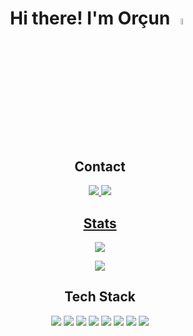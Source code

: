   <h1 align="center">
  Hi there! I'm Orçun <a href="https://www.gautamkrishnar.com/"><img src="https://media.giphy.com/media/hvRJCLFzcasrR4ia7z/giphy.gif" width="5%"></a>
  </h1>

  <h2 align="center"> Contact </h2>
    <p align='center'>
      <a href="https://medium.com/@altindalorcun"><img src="https://img.shields.io/badge/Medium-12100E?style=for-the-badge&logo=medium&logoColor=white">
      <a href="https://www.linkedin.com/in/orcunaltindal/"><img src="https://img.shields.io/badge/linkedin-%230077B5.svg?&style=for-the-badge&logo=linkedin&logoColor=white" />  
    </p>

  <h2 align='center'>
  Stats
  </h2>
    <p align='center'>
      <a href="#"><img src="https://github-readme-stats.vercel.app/api?username=altindalorcun&theme=blue-green"></a>
    </p>
    <p align='center'>
      <a href="#"><img src="https://github-readme-stats.vercel.app/api/top-langs/?username=altindalorcun&theme=blue-green"></a>
    </p>
  
  <h2 align='center'>
  Tech Stack
  </h2>
    <p align='center'>
      <a href="#"><img src="https://img.shields.io/badge/Java-ED8B00?style=for-the-badge&logo=openjdk&logoColor=white"></a>
      <a href="#"><img src="https://img.shields.io/badge/spring-%236DB33F.svg?style=for-the-badge&logo=spring&logoColor=white"></a>
      <a href="#"><img src="https://img.shields.io/badge/Spring_Boot-F2F4F9?style=for-the-badge&logo=spring-boot"></a>
      <a href="#"><img src="https://img.shields.io/static/v1?style=for-the-badge&message=Spring+Security&color=6DB33F&logo=Spring+Security&logoColor=FFFFFF&label="></a>
      <a href="#"><img src="https://img.shields.io/badge/postgres-%23316192.svg?style=for-the-badge&logo=postgresql&logoColor=white"></a>
      <a href="#"><img src="https://img.shields.io/static/v1?style=for-the-badge&message=RabbitMQ&color=FF6600&logo=RabbitMQ&logoColor=FFFFFF&label="></a>
      <a href="#"><img src="https://img.shields.io/static/v1?style=for-the-badge&message=Docker&color=2496ED&logo=Docker&logoColor=FFFFFF&label="></a>
      <a href="#"><img src="https://img.shields.io/badge/GraphQL-E434AA?style=for-the-badge&logo=graphql&logoColor=white"></a>
    </p>

